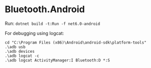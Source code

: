 # Bluetooth.Android

Run: `dotnet build -t:Run -f net6.0-android`

For debugging using logcat:

```
cd "C:\Program Files (x86)\Android\android-sdk\platform-tools"
.\adb usb
.\adb devices
.\adb logcat -c
.\adb logcat ActivityManager:I Bluetooth:D *:S
```